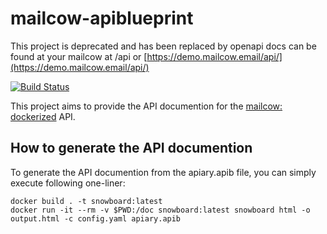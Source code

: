 # mailcow-apiblueprint

This project is deprecated and has been replaced by openapi docs can be found at your mailcow at /api or [https://demo.mailcow.email/api/](https://demo.mailcow.email/api/)

[![Build Status](https://drone.mailcow.email/api/badges/mailcow/mailcow-apiblueprint/status.svg)](https://drone.mailcow.email/mailcow/mailcow-apiblueprint)

This project aims to provide the API documention for the [mailcow: dockerized](https://github.com/mailcow/mailcow-dockerized) API.

## How to generate the API documention

To generate the API documention from the apiary.apib file, you can simply execute following one-liner:
```
docker build . -t snowboard:latest
docker run -it --rm -v $PWD:/doc snowboard:latest snowboard html -o output.html -c config.yaml apiary.apib
```
